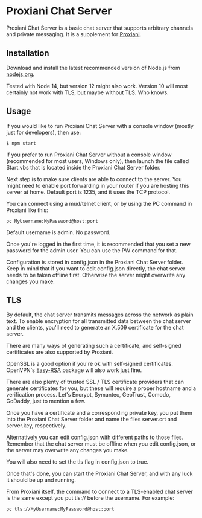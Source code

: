 # Proxiani Chat Server
Proxiani Chat Server is a basic chat server that supports arbitrary channels and private messaging. It is a supplement for [Proxiani](https://github.com/tms88/proxiani).

## Installation
Download and install the latest recommended version of Node.js from [nodejs.org](https://nodejs.org/).

Tested with Node 14, but version 12 might also work. Version 10 will most certainly not work with TLS, but maybe without TLS. Who knows.

## Usage
If you would like to run Proxiani Chat Server with a console window (mostly just for developers), then use:
```
$ npm start
```

If you prefer to run Proxiani Chat Server without a console window (recommended for most users, Windows only), then launch the file called Start.vbs that is located inside the Proxiani Chat Server folder.

Next step is to make sure clients are able to connect to the server. You might need to enable port forwarding in your router if you are hosting this server at home. Default port is 1235, and it uses the TCP protocol.

You can connect using a mud/telnet client, or by using the PC command in Proxiani like this:
```
pc MyUsername:MyPassword@host:port
```

Default username is admin. No password.

Once you're logged in the first time, it is recommended that you set a new password for the admin user. You can use the PW command for that.

Configuration is stored in config.json in the Proxiani Chat Server folder. Keep in mind that if you want to edit config.json directly, the chat server needs to be taken offline first. Otherwise the server might overwrite any changes you make.

## TLS
By default, the chat server transmits messages across the network as plain text. To enable encryption for all transmitted data between the chat server and the clients, you'll need to generate an X.509 certificate for the chat server.

There are many ways of generating such a certificate, and self-signed certificates are also supported by Proxiani.

OpenSSL is a good option if you're ok with self-signed certificates. OpenVPN's [Easy-RSA](https://github.com/OpenVPN/easy-rsa) package will also work just fine.

There are also plenty of trusted SSL / TLS certificate providers that can generate certificates for you, but these will require a proper hostname and a verification process. Let's Encrypt, Symantec, GeoTrust, Comodo, GoDaddy, just to mention a few.

Once you have a certificate and a corresponding private key, you put them into the Proxiani Chat Server folder and name the files server.crt and server.key, respectively.

Alternatively you can edit config.json with different paths to those files. Remember that the chat server must be offline when you edit config.json, or the server may overwrite any changes you make.

You will also need to set the tls flag in config.json to true.

Once that's done, you can start the Proxiani Chat Server, and with any luck it should be up and running.

From Proxiani itself, the command to connect to a TLS-enabled chat server is the same except you put tls:// before the username. For example:
```
pc tls://MyUsername:MyPassword@host:port
```

